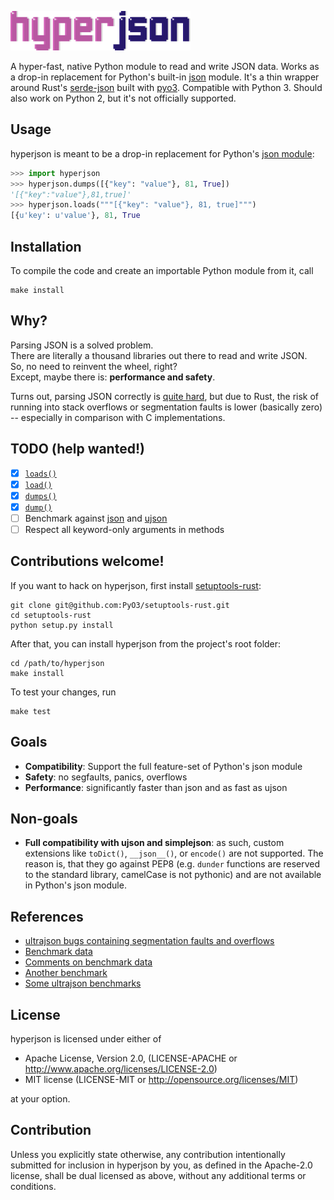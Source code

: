 ![hyperjson](logo.png)

A hyper-fast, native Python module to read and write JSON data. Works as a
drop-in replacement for Python's built-in
[json](https://docs.python.org/3/library/json.html) module. It's a thin wrapper
around Rust's [serde-json](https://github.com/serde-rs/json) built with
[pyo3](https://github.com/PyO3/pyo3). Compatible with Python 3. Should also work
on Python 2, but it's not officially supported.

## Usage

hyperjson is meant to be a drop-in replacement for Python's [json
module](https://docs.python.org/3/library/json.html):  

```python
>>> import hyperjson 
>>> hyperjson.dumps([{"key": "value"}, 81, True])
'[{"key":"value"},81,true]'
>>> hyperjson.loads("""[{"key": "value"}, 81, true]""")
[{u'key': u'value'}, 81, True
```

## Installation

To compile the code and create an importable Python module from it, call  

```
make install
```

## Why?

Parsing JSON is a solved problem.  
There are literally a thousand libraries out there to read and write JSON.  
So, no need to reinvent the wheel, right?  
Except, maybe there is: **performance and safety**.

Turns out, parsing JSON correctly is [quite
hard](http://seriot.ch/parsing_json.php), but due to Rust, the risk of running
into stack overflows or segmentation faults is lower (basically zero) --
especially in comparison with C implementations.


## TODO (help wanted!)

- [X] [`loads()`](https://docs.python.org/3/library/json.html#json.loads)
- [X] [`load()`](https://docs.python.org/3/library/json.html#json.load)
- [X] [`dumps()`](https://docs.python.org/3/library/json.html#json.dumps)
- [X] [`dump()`](https://docs.python.org/3/library/json.html#json.dump)
- [ ] Benchmark against [json](https://docs.python.org/3/library/json.html) and
  [ujson](https://github.com/esnme/ultrajson/)
- [ ] Respect all keyword-only arguments in methods

## Contributions welcome!

If you want to hack on hyperjson, first install
[setuptools-rust](https://github.com/PyO3/setuptools-rust):

```
git clone git@github.com:PyO3/setuptools-rust.git
cd setuptools-rust
python setup.py install
```

After that, you can install hyperjson from the project's root folder:

```
cd /path/to/hyperjson
make install
```

To test your changes, run

```
make test
```

## Goals

* **Compatibility**: Support the full feature-set of Python's json module
* **Safety**: no segfaults, panics, overflows
* **Performance**: significantly faster than json and as fast as ujson

## Non-goals

* **Full compatibility with ujson and simplejson**: as such, custom extensions like
  `toDict()`, `__json__()`, or `encode()` are not supported. The reason is, that
  they go against PEP8 (e.g. `dunder` functions are reserved to the standard
  library, camelCase is not pythonic) and are not available in Python's json
  module.

## References

* [ultrajson bugs containing segmentation faults and
  overflows](https://github.com/esnme/ultrajson/issues)
* [Benchmark
  data](https://users.rust-lang.org/t/serde-and-serde-json-1-0-0-released/10466/3)
* [Comments on benchmark
  data](https://www.reddit.com/r/rust/comments/6albr0/serde_compared_to_the_fastest_c_json_library/)
* [Another benchmark](https://github.com/serde-rs/json-benchmark)
* [Some ultrajson benchmarks](https://pypi.python.org/pypi/ujson)

## License

hyperjson is licensed under either of

* Apache License, Version 2.0, (LICENSE-APACHE or
  http://www.apache.org/licenses/LICENSE-2.0)
* MIT license (LICENSE-MIT or http://opensource.org/licenses/MIT)

at your option.

## Contribution

Unless you explicitly state otherwise, any contribution intentionally submitted
for inclusion in hyperjson by you, as defined in the Apache-2.0 license, shall
be dual licensed as above, without any additional terms or conditions.